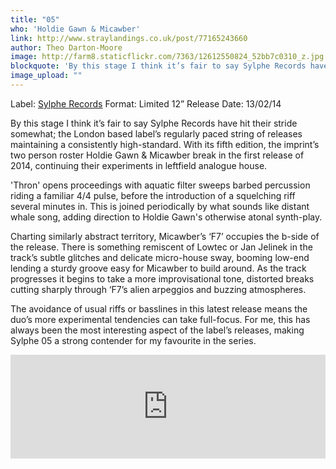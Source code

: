 ```yaml
---
title: "05"
who: 'Holdie Gawn & Micawber'
link: http://www.straylandings.co.uk/post/77165243660
author: Theo Darton-Moore
image: http://farm8.staticflickr.com/7363/12612550824_52bb7c0310_z.jpg
blockquote: 'By this stage I think it’s fair to say Sylphe Records have hit their stride somewhat; the London based label’s regularly paced string of releases maintaining a consistently high-standard. With its fifth edition, the imprint’s two person roster Holdie Gawn & Micawber break in the first release of 2014, continuing their experiments in leftfield analogue house.'
image_upload: ""
---
```

Label: [Sylphe Records](https://soundcloud.com/sylphemusic)
Format: Limited 12”
Release Date: 13/02/14

By this stage I think it’s fair to say Sylphe Records have hit their stride somewhat; the London based label’s regularly paced string of releases maintaining a consistently high-standard. With its fifth edition, the imprint’s two person roster Holdie Gawn & Micawber break in the first release of 2014, continuing their experiments in leftfield analogue house.

'Thron' opens proceedings with aquatic filter sweeps barbed percussion riding a familiar 4/4 pulse, before the introduction of a squelching riff several minutes in. This is joined periodically by what sounds like distant whale song, adding direction to Holdie Gawn's otherwise atonal synth-play.

Charting similarly abstract territory, Micawber’s ‘F7’ occupies the b-side of the release. There is something remiscent of Lowtec or Jan Jelinek in the track’s subtle glitches and delicate micro-house sway, booming low-end lending a sturdy groove easy for Micawber to build around. As the track progresses it begins to take a more improvisational tone, distorted breaks cutting sharply through ‘F7’s alien arpeggios and buzzing atmospheres.

The avoidance of usual riffs or basslines in this latest release means the duo’s more experimental tendencies can take full-focus. For me, this has always been the most interesting aspect of the label’s releases, making Sylphe 05 a strong contender for my favourite in the series.

<iframe frameborder="no" height="166" scrolling="no" src="https://w.soundcloud.com/player/?url=https%3A//api.soundcloud.com/tracks/124256650&amp;color=ff5500&amp;auto_play=false&amp;hide_related=false&amp;show_artwork=true" width="100%"></iframe>